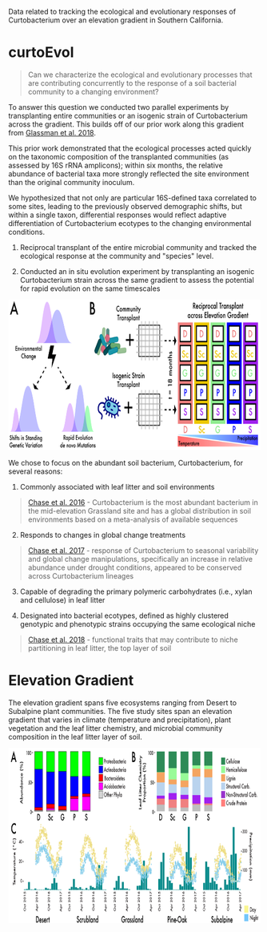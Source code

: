 Data related to tracking the ecological and evolutionary responses of Curtobacterium over an elevation gradient in Southern California.

# curtoEvol

> Can we characterize the ecological and evolutionary processes that are contributing concurrently to the response of a soil bacterial community to a changing environment?

To answer this question we conducted two parallel experiments by transplanting entire communities or an isogenic strain of Curtobacterium across the gradient. This builds off of our prior work along this gradient from [Glassman et al. 2018](https://www.pnas.org/content/115/47/11994.short).

This prior work demonstrated that the ecological processes acted quickly on the taxonomic composition of the transplanted communities (as assessed by 16S rRNA amplicons); within six months, the relative abundance of bacterial taxa more strongly reflected the site environment than the original community inoculum. 

We hypothesized that not only are particular 16S-defined taxa correlated to some sites, leading to the previously observed demographic shifts, but within a single taxon, differential responses would reflect adaptive differentiation of Curtobacterium ecotypes to the changing environmental conditions. 

1. Reciprocal transplant of the entire microbial community and tracked the ecological response at the community and "species" level.

2. Conducted an in situ evolution experiment by transplanting an isogenic Curtobacterium strain across the same gradient to assess the potential for rapid evolution on the same timescales

<p align="center">
  <img width="860" height="300" src="images/figure1_commMDS-01.png">
</p>

We chose to focus on the abundant soil bacterium, Curtobacterium, for several reasons:

1. Commonly associated with leaf litter and soil environments 

> [Chase et al. 2016](https://www.frontiersin.org/articles/10.3389/fmicb.2016.01874/full) - Curtobacterium is the most abundant bacterium in the mid-elevation Grassland site and has a global distribution in soil environments based on a meta-analysis of available sequences

2. Responds to changes in global change treatments

> [Chase et al. 2017](https://mbio.asm.org/content/8/6/e01809-17) - response of Curtobacterium to seasonal variability and  global change manipulations, specifically an increase in relative abundance under drought conditions, appeared to be conserved across Curtobacterium lineages

3. Capable of degrading the primary polymeric carbohydrates (i.e., xylan and cellulose) in leaf litter

4. Designated into bacterial ecotypes, defined as highly clustered genotypic and phenotypic strains occupying the same ecological niche

> [Chase et al. 2018](https://sfamjournals.onlinelibrary.wiley.com/doi/full/10.1111/1462-2920.14405) - functional traits that may contribute to niche partitioning in leaf litter, the top layer of soil

# Elevation Gradient

The elevation gradient spans five ecosystems ranging from Desert to Subalpine plant communities. The five study sites span an elevation gradient that varies in climate (temperature and precipitation), plant vegetation and the leaf litter chemistry, and microbial community composition in the leaf litter layer of soil.

<p align="center">
  <img width="860" height="350" src="images/gradient_environdata-01.png">
</p>


